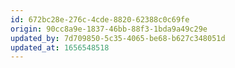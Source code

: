 ```yaml
---
id: 672bc28e-276c-4cde-8820-62388c0c69fe
origin: 90cc8a9e-1837-46bb-88f3-1bda9a49c29e
updated_by: 7d709850-5c35-4065-be68-b627c348051d
updated_at: 1656548518
---
```

